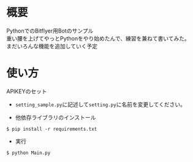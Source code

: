# 概要
PythonでのBitflyer用Botのサンプル  
重い腰を上げてやっとPythonをやり始めたんで、練習を兼ねて書いてみた。  
まだいろんな機能を追加していく予定

# 使い方
APIKEYのセット
- `setting_sample.py`に記述して`setting.py`に名前を変更してください。  

- 他依存ライブラリのインストール
```
$ pip install -r requirements.txt
```


- 実行
```
$ python Main.py
```